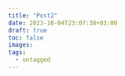 ```yaml
---
title: "Post2"
date: 2023-10-04T23:07:38+03:00
draft: true
toc: false
images:
tags: 
  - untagged
---
```


